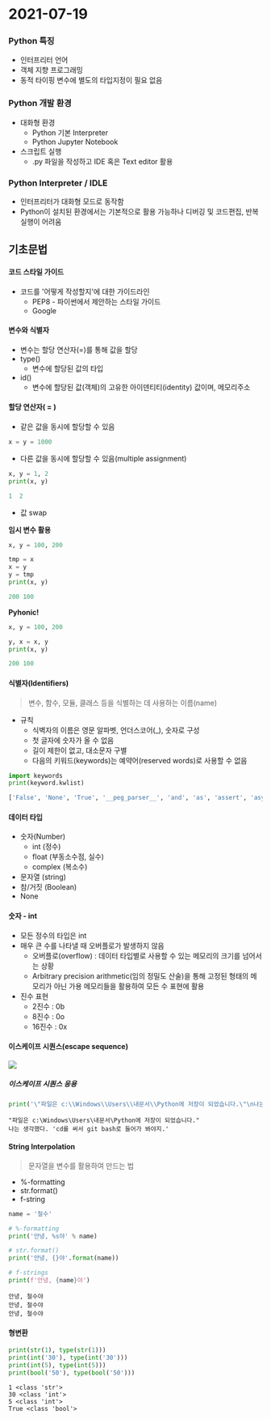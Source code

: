 # 2021-07-19





### Python 특징

* 인터프리터 언어
* 객체 지향 프로그래밍
* 동적 타이핑
  변수에 별도의 타입지정이 필요 없음



### Python 개발 환경

* 대화형 환경
  * Python 기본 Interpreter
  * Python Jupyter Notebook
* 스크립트 실행
  * .py 파일을 작성하고 IDE 혹은 Text editor 활용

### Python Interpreter / IDLE

* 인터프리터가 대화형 모드로 동작함
* Python이 설치된 환경에서는 기본적으로 활용 가능하나 디버깅 및 코드편집, 반복 실행이 어려움





## 기초문법

#### 코드 스타일 가이드

* 코드를 '어떻게 작성할지'에 대한 가이드라인
  * PEP8 - 파이썬에서 제안하는 스타일 가이드
  * Google



#### 변수와 식별자

* 변수는 할당 연산자(=)를 통해 값을 할당
* type()
  * 변수에 할당된 값의 타입
* id()
  * 변수에 할당된 값(객체)의 고유한 아이덴티티(identity) 값이며, 메모리주소



#### 할당 연산자( = )

* 같은 값을 동시에 할당할 수 있음

```python
x = y = 1000
```



* 다른 값을 동시에 할당할 수 있음(multiple assignment)

```python
x, y = 1, 2
print(x, y)
```

```python
1  2
```



* 값 swap 

**임시 변수 활용**

```python
x, y = 100, 200
```

```python
tmp = x
x = y
y = tmp
print(x, y)
```

```python
200 100
```



**Pyhonic!**

```python
x, y = 100, 200
```

```python
y, x = x, y
print(x, y)
```

```python
200 100
```





#### 식별자(Identifiers)

> 변수, 함수, 모듈, 클래스 등을 식별하는 데 사용하는 이름(name)



* 규칙
  * 식벽자의 이름은 영문 알파벳, 언더스코어(_), 숫자로 구성
  * 첫 글자에 숫자가 올 수 없음
  * 길이 제한이 없고, 대소문자 구별
  * 다음의 키워드(keywords)는 예약어(reserved words)로 사용할 수 없음

```python
import keywords
print(keyword.kwlist)
```

```python
['False', 'None', 'True', '__peg_parser__', 'and', 'as', 'assert', 'async', 'await', 'break', 'class', 'continue', 'def', 'del', 'elif', 'else', 'except', 'finally', 'for', 'from', 'global', 'if', 'import', 'in', 'is', 'lambda', 'nonlocal', 'not', 'or', 'pass', 'raise', 'return', 'try', 'while', 'with', 'yield']
```





#### 데이터 타입

* 숫자(Number)
  * int (정수)
  * float (부동소수점, 실수)
  * complex (복소수)
* 문자열 (string)
* 참/거짓 (Boolean)
* None



#### 숫자 - int

- 모든 정수의 타입은 int
- 매우 큰 수를 나타낼 때 오버플로가 발생하지 않음
  - 오버플로(overflow) : 데이터 타입별로 사용할 수 있는 메모리의 크기를 넘어서는 상황
  - Arbitrary precision arithmetic(임의 정밀도 산술)을 통해 고정된 형태의 메모리가 아닌
    가용 메모리들을 활용하여 모든 수 표현에 활용
- 진수 표현
  * 2진수 : 0b
  * 8진수 : 0o
  * 16진수 : 0x





#### 이스케이프 시퀀스(escape sequence)

![](week1/%EC%BA%A1%EC%B2%98.JPG)



##### 이스케이프 시퀀스 응용

```python
print('\"파일은 c:\\Windows\\Users\\내문서\\Python에 저장이 되었습니다.\"\n나는 생각했다. \'cd를 써서 git bash로 들어가 봐야지.\'')
```

```
"파일은 c:\Windows\Users\내문서\Python에 저장이 되었습니다."
나는 생각했다. 'cd를 써서 git bash로 들어가 봐야지.'
```



#### String Interpolation

> 문자열을 변수를 활용하여 만드는 법



* %-formatting
* str.format()
* f-string 

```python
name = '철수'

# %-formatting
print('안녕, %s야' % name)

# str.format()
print('안녕, {}야'.format(name))

# f-strings
print(f'안녕, {name}야')
```

```
안녕, 철수야
안녕, 철수야
안녕, 철수야
```





#### 형변환

```python
print(str(1), type(str(1))) 
print(int('30'), type(int('30'))) 
print(int(5), type(int(5))) 
print(bool('50'), type(bool('50'))) 
```

```
1 <class 'str'>
30 <class 'int'>
5 <class 'int'>
True <class 'bool'>
```


